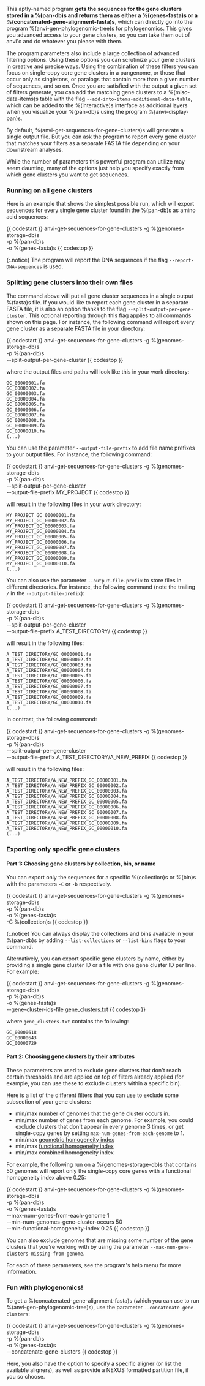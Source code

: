 This aptly-named program **gets the sequences for the gene clusters stored in a %(pan-db)s and returns them as either a %(genes-fasta)s or a %(concatenated-gene-alignment-fasta)s**, which can directly go into the program %(anvi-gen-phylogenomic-tree)s for phylogenomics. This gives you advanced access to your gene clusters, so you can take them out of anvi'o and do whatever you please with them.

The program parameters also include a large collection of advanced filtering options. Using these options you can scrutinize your gene clusters in creative and precise ways. Using the combination of these filters you can focus on single-copy core gene clusters in a pangenome, or those that occur only as singletons, or paralogs that contain more than a given number of sequences, and so on. Once you are satisfied with the output a given set of filters generate, you can add the matching gene clusters to a %(misc-data-items)s table with the flag `--add-into-items-additional-data-table`, which can be added to the %(interactive)s interface as additional layers when you visualize your %(pan-db)s using the program %(anvi-display-pan)s.

By default, %(anvi-get-sequences-for-gene-clusters)s will generate a single output file. But you can ask the program to report every gene cluster that matches your filters as a separate FASTA file depending on your downstream analyses.

While the number of parameters this powerful program can utilize may seem daunting, many of the options just help you specify exactly from which gene clusters you want to get sequences.

### Running on all gene clusters

Here is an example that shows the simplest possible run, which will export sequences for every single gene cluster found in the %(pan-db)s as amino acid sequences:

{{ codestart }}
anvi-get-sequences-for-gene-clusters -g %(genomes-storage-db)s \
                                     -p %(pan-db)s \
                                     -o %(genes-fasta)s
{{ codestop }}

{:.notice}
The program will report the DNA sequences if the flag `--report-DNA-sequences` is used.

### Splitting gene clusters into their own files

The command above will put all gene cluster sequences in a single output %(fasta)s file. If you would like to report each gene cluster in a separate FASTA file, it is also an option thanks to the flag `--split-output-per-gene-cluster`. This optional reporting through this flag applies to all commands shown on this page. For instance, the following command will report every gene cluster as a separate FASTA file in your directory:

{{ codestart }}
anvi-get-sequences-for-gene-clusters -g %(genomes-storage-db)s \
                                     -p %(pan-db)s \
                                     --split-output-per-gene-cluster
{{ codestop }}

where the output files and paths will look like this in your work directory:

```
GC_00000001.fa
GC_00000002.fa
GC_00000003.fa
GC_00000004.fa
GC_00000005.fa
GC_00000006.fa
GC_00000007.fa
GC_00000008.fa
GC_00000009.fa
GC_00000010.fa
(...)
```

You can use the parameter `--output-file-prefix` to add file name prefixes to your output files. For instance, the following command:

{{ codestart }}
anvi-get-sequences-for-gene-clusters -g %(genomes-storage-db)s \
                                     -p %(pan-db)s \
                                     --split-output-per-gene-cluster \
                                     --output-file-prefix MY_PROJECT
{{ codestop }}

will result in the following files in your work directory:

```
MY_PROJECT_GC_00000001.fa
MY_PROJECT_GC_00000002.fa
MY_PROJECT_GC_00000003.fa
MY_PROJECT_GC_00000004.fa
MY_PROJECT_GC_00000005.fa
MY_PROJECT_GC_00000006.fa
MY_PROJECT_GC_00000007.fa
MY_PROJECT_GC_00000008.fa
MY_PROJECT_GC_00000009.fa
MY_PROJECT_GC_00000010.fa
(...)
```

You can also use the parameter `--output-file-prefix` to store files in different directories. For instance, the following command (note the trailing `/` in the `--output-file-prefix`):

{{ codestart }}
anvi-get-sequences-for-gene-clusters -g %(genomes-storage-db)s \
                                     -p %(pan-db)s \
                                     --split-output-per-gene-cluster \
                                     --output-file-prefix A_TEST_DIRECTORY/
{{ codestop }}

will result in the following files:

```
A_TEST_DIRECTORY/GC_00000001.fa
A_TEST_DIRECTORY/GC_00000002.fa
A_TEST_DIRECTORY/GC_00000003.fa
A_TEST_DIRECTORY/GC_00000004.fa
A_TEST_DIRECTORY/GC_00000005.fa
A_TEST_DIRECTORY/GC_00000006.fa
A_TEST_DIRECTORY/GC_00000007.fa
A_TEST_DIRECTORY/GC_00000008.fa
A_TEST_DIRECTORY/GC_00000009.fa
A_TEST_DIRECTORY/GC_00000010.fa
(...)
```

In contrast, the following command:

{{ codestart }}
anvi-get-sequences-for-gene-clusters -g %(genomes-storage-db)s \
                                     -p %(pan-db)s \
                                     --split-output-per-gene-cluster \
                                     --output-file-prefix A_TEST_DIRECTORY/A_NEW_PREFIX
{{ codestop }}

will result in the following files:

```
A_TEST_DIRECTORY/A_NEW_PREFIX_GC_00000001.fa
A_TEST_DIRECTORY/A_NEW_PREFIX_GC_00000002.fa
A_TEST_DIRECTORY/A_NEW_PREFIX_GC_00000003.fa
A_TEST_DIRECTORY/A_NEW_PREFIX_GC_00000004.fa
A_TEST_DIRECTORY/A_NEW_PREFIX_GC_00000005.fa
A_TEST_DIRECTORY/A_NEW_PREFIX_GC_00000006.fa
A_TEST_DIRECTORY/A_NEW_PREFIX_GC_00000007.fa
A_TEST_DIRECTORY/A_NEW_PREFIX_GC_00000008.fa
A_TEST_DIRECTORY/A_NEW_PREFIX_GC_00000009.fa
A_TEST_DIRECTORY/A_NEW_PREFIX_GC_00000010.fa
(...)
```

### Exporting only specific gene clusters

#### Part 1: Choosing gene clusters by collection, bin, or name

You can export only the sequences for a specific %(collection)s or %(bin)s with the parameters `-C` or `-b` respectively.

{{ codestart }}
anvi-get-sequences-for-gene-clusters -g %(genomes-storage-db)s \
                                     -p %(pan-db)s \
                                     -o %(genes-fasta)s \
                                     -C %(collection)s 
{{ codestop }}

{:.notice}
You can always display the collections and bins available in your %(pan-db)s by adding `--list-collections` or `--list-bins` flags to your command.

Alternatively, you can export specific gene clusters by name, either by providing a single gene cluster ID or a file with one gene cluster ID per line. For example:

{{ codestart }}
anvi-get-sequences-for-gene-clusters -g %(genomes-storage-db)s \
                                     -p %(pan-db)s \
                                     -o %(genes-fasta)s \
                                     --gene-cluster-ids-file gene_clusters.txt
{{ codestop }}

where `gene_clusters.txt` contains the following:

```
GC_00000618
GC_00000643
GC_00000729
```

#### Part 2: Choosing gene clusters by their attributes

These parameters are used to exclude gene clusters that don't reach certain thresholds and are applied on top of filters already applied (for example, you can use these to exclude clusters within a specific bin).

Here is a list of the different filters that you can use to exclude some subsection of your gene clusters:

- min/max number of genomes that the gene cluster occurs in.
- min/max number of genes from each genome. For example, you could exclude clusters that don't appear in every genome 3 times, or get single-copy genes by setting `max-num-genes-from-each-genome` to 1.
- min/max [geometric homogeneity index](http://merenlab.org/2016/11/08/pangenomics-v2/#geometric-homogeneity-index)
- min/max [functional homogeneity index](http://merenlab.org/2016/11/08/pangenomics-v2/#functional-homogeneity-index)
- min/max combined homogeneity index

For example, the following run on a %(genomes-storage-db)s that contains 50 genomes will report only the single-copy core genes with a functional homogeneity index above 0.25:

{{ codestart }}
anvi-get-sequences-for-gene-clusters -g %(genomes-storage-db)s \
                                     -p %(pan-db)s \
                                     -o %(genes-fasta)s \
                                     --max-num-genes-from-each-genome 1 \
                                     --min-num-genomes-gene-cluster-occurs 50 \
                                     --min-functional-homogeneity-index 0.25 
{{ codestop }}

You can also exclude genomes that are missing some number of the gene clusters that you're working with by using the parameter `--max-num-gene-clusters-missing-from-genome`.

For each of these parameters, see the program's help menu for more information.

### Fun with phylogenomics!

To get a %(concatenated-gene-alignment-fasta)s (which you can use to run %(anvi-gen-phylogenomic-tree)s), use the parameter `--concatenate-gene-clusters`:

{{ codestart }}
anvi-get-sequences-for-gene-clusters -g %(genomes-storage-db)s \
                                     -p %(pan-db)s \
                                     -o %(genes-fasta)s \
                                     --concatenate-gene-clusters
{{ codestop }}

Here, you also have the option to specify a specific aligner (or list the available aligners), as well as provide a NEXUS formatted partition file, if you so choose. 
